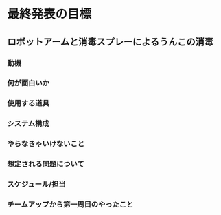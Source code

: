 # 最終発表の目標
##  ロボットアームと消毒スプレーによるうんこの消毒
### 動機

### 何が面白いか

### 使用する道具

### システム構成

### やらなきゃいけないこと

### 想定される問題について

### スケジュール/担当

### チームアップから第一周目のやったこと

